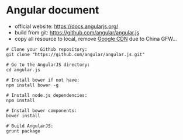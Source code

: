 # Angular document

- official website: https://docs.angularjs.org/
- build from git: https://github.com/angular/angular.js
- copy all resource to local, remove [Google CDN](http://ajax.googleapis.com) due to China GFW...

```
# Clone your Github repository:
git clone "https://github.com/angular/angular.js.git"

# Go to the AngularJS directory:
cd angular.js

# Install bower if not have:
npm install bower -g

# Install node.js dependencies:
npm install

# Install bower components:
bower install

# Build AngularJS:
grunt package
```
